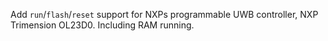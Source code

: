 Add `run`/`flash`/`reset` support for NXPs programmable UWB controller, NXP Trimension OL23D0. Including RAM running.
